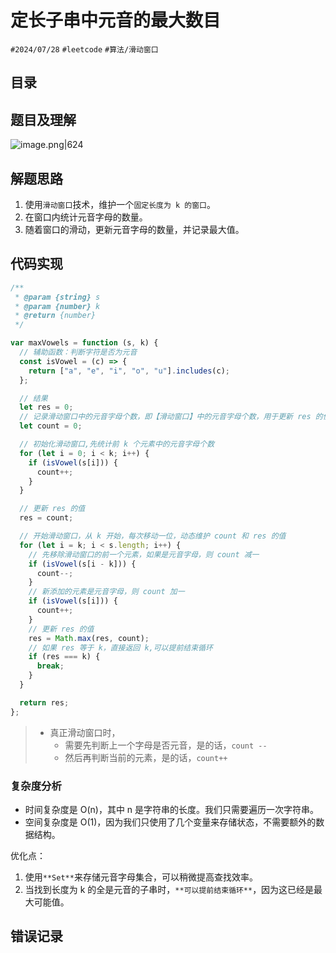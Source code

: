 
# 定长子串中元音的最大数目


`#2024/07/28` `#leetcode`  `#算法/滑动窗口`


## 目录
<!-- toc -->
 ## 题目及理解 

![image.png|624](https://832-1310531898.cos.ap-beijing.myqcloud.com/019ec18db0ccfeb560170c4fd4b24b5a.png)

## 解题思路

1. 使用`滑动窗口`技术，维护一个`固定长度为 k 的窗口`。
2. 在窗口内统计元音字母的数量。
3. 随着窗口的滑动，更新元音字母的数量，并记录最大值。

## 代码实现

```javascript
/**
 * @param {string} s
 * @param {number} k
 * @return {number}
 */

var maxVowels = function (s, k) {
  // 辅助函数：判断字符是否为元音
  const isVowel = (c) => {
    return ["a", "e", "i", "o", "u"].includes(c);
  };

  // 结果
  let res = 0;
  // 记录滑动窗口中的元音字母个数，即【滑动窗口】中的元音字母个数，用于更新 res 的值
  let count = 0;

  // 初始化滑动窗口,先统计前 k 个元素中的元音字母个数
  for (let i = 0; i < k; i++) {
    if (isVowel(s[i])) {
      count++;
    }
  }

  // 更新 res 的值
  res = count;

  // 开始滑动窗口，从 k 开始，每次移动一位，动态维护 count 和 res 的值
  for (let i = k; i < s.length; i++) {
    // 先移除滑动窗口的前一个元素，如果是元音字母，则 count 减一
    if (isVowel(s[i - k])) {
      count--;
    }
    // 新添加的元素是元音字母，则 count 加一
    if (isVowel(s[i])) {
      count++;
    }
    // 更新 res 的值
    res = Math.max(res, count);
    // 如果 res 等于 k，直接返回 k,可以提前结束循环
    if (res === k) {
      break;
    }
  }

  return res;
};

```

> - 真正滑动窗口时，
>    - 需要先判断上一个字母是否元音，是的话，`count --`
>    - 然后再判断当前的元素，是的话，`count++`

### 复杂度分析

- 时间复杂度是 O(n)，其中 n 是字符串的长度。我们只需要遍历一次字符串。
- 空间复杂度是 O(1)，因为我们只使用了几个变量来存储状态，不需要额外的数据结构。

优化点：

1. 使用`**Set**`来存储元音字母集合，可以稍微提高查找效率。
2. 当找到长度为 k 的全是元音的子串时，`**可以提前结束循环**`，因为这已经是最大可能值。

## 错误记录

